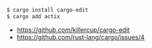 ```bash
$ cargo install cargo-edit
$ cargo add actix
```

- https://github.com/killercup/cargo-edit
- https://github.com/rust-lang/cargo/issues/4